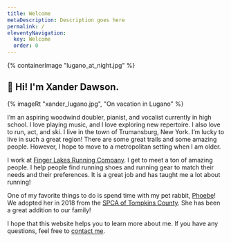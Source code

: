 ```yaml
---
title: Welcome
metaDescription: Description goes here
permalink: /
eleventyNavigation:
  key: Welcome
  order: 0
---
```

<section class="section">
    {% containerImage "lugano_at_night.jpg" %}
    <article class="content">

## 👋 Hi! I'm Xander Dawson.

{% imageRt "xander_lugano.jpg", "On vacation in Lugano" %} 

I’m an aspiring woodwind doubler, pianist, and vocalist currently in high school. I love playing music, and I love exploring new repertoire. I also love to run, act, and ski. I live in the town of Trumansburg, New York. I’m lucky to live in such a great region! There are some great trails and some amazing people. However, I hope to move to a metropolitan setting when I am older.

I work at [Finger Lakes Running Company](https://www.fingerlakesrunningco.com/). I get to meet a ton of amazing people. I help people find running shoes and running gear to match their needs and their preferences. It is a great job and has taught me a lot about running! 

One of my favorite things to do is spend time with my pet rabbit, [Phoebe](https://www.instagram.com/phoebe.the.bunny/)! We adopted her in 2018 from the [SPCA of Tompkins County](http://spcaonline.com/). She has been a great addition to our family! 

I hope that this website helps you to learn more about me. If you have any questions, feel free to [contact me](/contact/).


